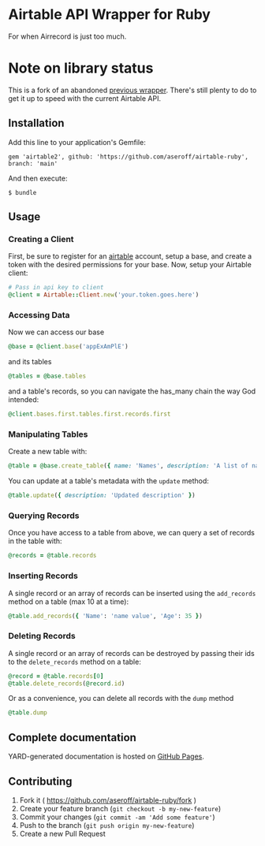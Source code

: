 # Airtable API Wrapper for Ruby

For when Airrecord is just too much.

# Note on library status

This is a fork of an abandoned [previous wrapper](https://github.com/nesquena/airtable-ruby). There's still plenty to do to get it up to speed with the current Airtable API.

## Installation

Add this line to your application's Gemfile:

    gem 'airtable2', github: 'https://github.com/aseroff/airtable-ruby', branch: 'main'

And then execute:

    $ bundle

## Usage

### Creating a Client

First, be sure to register for an [airtable](https://airtable.com) account,  setup a base, and create a token with the desired permissions for your base. Now, setup your Airtable client:

```ruby
# Pass in api key to client
@client = Airtable::Client.new('your.token.goes.here')
```

### Accessing Data

Now we can access our base

```ruby
@base = @client.base('appExAmPlE')
```

and its tables

```ruby
@tables = @base.tables
```

and a table's records, so you can navigate the has_many chain the way God intended:

```ruby
@client.bases.first.tables.first.records.first
```

### Manipulating Tables

Create a new table with:

```ruby
@table = @base.create_table({ name: 'Names', description: 'A list of names', fields: [{ name: 'name', type: 'singleLineText' }] })
```

You can update at a table's metadata with the `update` method:

```ruby
@table.update({ description: 'Updated description' })
```

### Querying Records

Once you have access to a table from above, we can query a set of records in the table with:

```ruby
@records = @table.records
```

### Inserting Records

A single record or an array of records can be inserted using the `add_records` method on a table (max 10 at a time):

```ruby
@table.add_records({ 'Name': 'name value', 'Age': 35 })
```

### Deleting Records

A single record or an array of records can be destroyed by passing their ids to the `delete_records` method on a table:

```ruby
@record = @table.records[0]
@table.delete_records(@record.id)
```

Or as a convenience, you can delete all records with the `dump` method

```ruby
@table.dump
```

## Complete documentation

YARD-generated documentation is hosted on [GitHub Pages](https://aseroff.github.io/airtable-ruby/).

## Contributing

1. Fork it ( https://github.com/aseroff/airtable-ruby/fork )
2. Create your feature branch (`git checkout -b my-new-feature`)
3. Commit your changes (`git commit -am 'Add some feature'`)
4. Push to the branch (`git push origin my-new-feature`)
5. Create a new Pull Request
